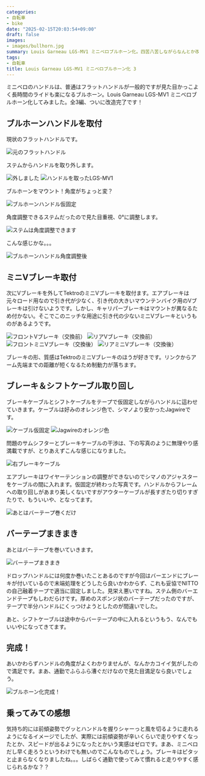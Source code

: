 ```yaml
---
categories:
- 自転車
- bike
date: "2025-02-15T20:03:54+09:00"
draft: false
images: 
- images/bullhorn.jpg
summary: Louis Garneau LGS-MV1 ミニベロブルホーン化。四苦八苦しながらなんとか改造完了しました！
tags:
- 自転車
title: Louis Garneau LGS-MV1 ミニベロブルホーン化 3
---
```


ミニベロのハンドルは、普通はフラットハンドルが一般的ですが見た目かっこよく長時間のライドも楽になるブルホーン。Louis
Garneau LGS-MV1
ミニベロブルホーン化してみました。全3編、ついに改造完了です！

## ブルホーンハンドルを取付

現状のフラットハンドルです。

![元のフラットハンドル](./images/IMG_4364.JPG)

ステムからハンドルを取り外します。

![外しました](./images/IMG_4365.JPG)
![ハンドルを取ったLGS-MV1](./images/IMG_4366.JPG)

ブルホーンをマウント！角度がちょっと変？

![ブルホーンハンドル仮固定](./images/IMG_4368.JPG)

角度調整できるステムだったので見た目重視、0°に調整します。

![ステムは角度調整できます](./images/IMG_4367.JPG)

こんな感じかな。。。

![ブルホーンハンドル角度調整後](./images/IMG_4369.JPG)

## ミニVブレーキ取付

次にVブレーキを外してTektroのミニVブレーキを取付ます。エアブレーキは元々ロード用なので引き代が少なく、引き代の大きいマウンテンバイク用のVブレーキは引けないようです。しかし、キャリパーブレーキはマウントが異なるため付かない。そこでこのニッチな用途に引き代の少ないミニVブレーキというものがあるようです。

![フロントVブレーキ（交換前）](./images/IMG_4370.JPG)
![リアVブレーキ（交換前）](./images/IMG_4371.JPG)
![フロントミニVブレーキ（交換後）](./images/IMG_4378.JPG)
![リアミニVブレーキ（交換後）](./images/IMG_4377.JPG)

ブレーキの形、質感はTektroのミニVブレーキのほうが好きです。リンクからアーム先端までの距離が短くなるため制動力が落ちます。

## ブレーキ＆シフトケーブル取り回し

ブレーキケーブルとシフトケーブルをテープで仮固定しながらハンドルに這わせていきます。ケーブルは好みのオレンジ色で、シマノより安かったJagwireです。

![ケーブル仮固定](./images/IMG_4374.JPG)
![Jagwireのオレンジ色](./images/IMG_4372.JPG)

問題のサムシフターとブレーキケーブルの干渉は、下の写真のように無理やり感満載ですが、とりあえずこんな感じになりました。

![右ブレーキケーブル](./images/IMG_4375.JPG)

エアブレーキはワイヤーテンションの調整ができないのでシマノのアジャスターをケーブルの間に入れます。仮固定が終わった写真です。ハンドルからフレームへの取り回しがあまり美しくないですがアウターケーブルが長すぎたり切りすぎたりで、もういいや、となってます。

![あとはバーテープ巻くだけ](./images/IMG_4376.JPG)

## バーテープまきまき

あとはバーテープを巻いていきます。

![バーテープまきまき](./images/IMG_4379.JPG)

ドロップハンドルには何度か巻いたことあるのですが今回はバーエンドにブレーキが付いているので末端処理をどうしたら良いかわからず、これも妥協でNITTOの自己融着テープで適当に固定しました。見栄え悪いですね。ステム側のバーエンドテープもしわだらけです。厚めのスポンジ状のバーテープだったのですが、テープで半分ハンドルにくっつけようとしたのが間違いでした。

あと、シフトケーブルは途中からバーテープの中に入れるというもう、なんでもいいやになってきてます。

## 完成！

あいかわらずハンドルの角度がよくわかりませんが、なんかカコイイ気がしたので満足です。まあ、通勤でふらふら漕ぐだけなので見た目満足なら良いでしょう。

![ブルホーン化完成！](./images/IMG_4380.JPG)

## 乗ってみての感想

気持ち的には前傾姿勢でグッとハンドルを握りシャーっと風を切るように走れるようになるイメージでしたが、実際には前傾姿勢が辛いくらいで走りやすくなったとか、スピードが出るようになったとかいう実感はゼロです。まあ、ミニベロだし早く走ろうというわけでも無いのでこんなものでしょう。ブレーキはピタッと止まらなくなりましたね。。。しばらく通勤で使ってみて慣れると走りやすく感じられるかな？？
